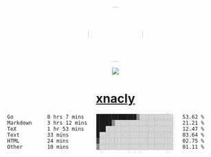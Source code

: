 <p align="center">
  <img style="border-radius: 100px" width="128" height="128" src="https://avatars.githubusercontent.com/u/47723417?v=4"/>
</p>
<p align="center">
  <img src="https://komarev.com/ghpvc/?username=xnacly&&style=flat-square"/>
</p>

<h1 align="center"><a href="https://xnacly.me"> xnacly</a> </h1>

<!--START_SECTION:waka-->

```text
Go           8 hrs 7 mins    █████████████▒░░░░░░░░░░░   53.62 %
Markdown     3 hrs 12 mins   █████▒░░░░░░░░░░░░░░░░░░░   21.21 %
TeX          1 hr 53 mins    ███░░░░░░░░░░░░░░░░░░░░░░   12.47 %
Text         33 mins         █░░░░░░░░░░░░░░░░░░░░░░░░   03.64 %
HTML         24 mins         ▓░░░░░░░░░░░░░░░░░░░░░░░░   02.75 %
Other        10 mins         ▒░░░░░░░░░░░░░░░░░░░░░░░░   01.11 %
```

<!--END_SECTION:waka-->
